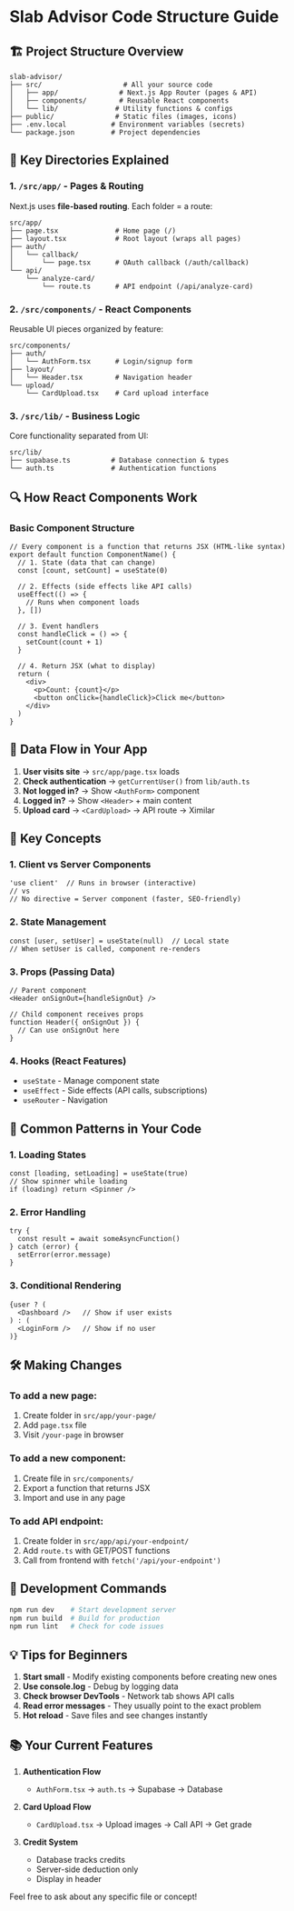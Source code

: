 # Slab Advisor Code Structure Guide

## 🏗️ Project Structure Overview

```
slab-advisor/
├── src/                    # All your source code
│   ├── app/               # Next.js App Router (pages & API)
│   ├── components/        # Reusable React components  
│   └── lib/              # Utility functions & configs
├── public/               # Static files (images, icons)
├── .env.local           # Environment variables (secrets)
└── package.json         # Project dependencies
```

## 📁 Key Directories Explained

### 1. `/src/app/` - Pages & Routing
Next.js uses **file-based routing**. Each folder = a route:

```
src/app/
├── page.tsx              # Home page (/)
├── layout.tsx            # Root layout (wraps all pages)
├── auth/
│   └── callback/
│       └── page.tsx      # OAuth callback (/auth/callback)
└── api/
    └── analyze-card/
        └── route.ts      # API endpoint (/api/analyze-card)
```

### 2. `/src/components/` - React Components
Reusable UI pieces organized by feature:

```
src/components/
├── auth/
│   └── AuthForm.tsx      # Login/signup form
├── layout/
│   └── Header.tsx        # Navigation header
└── upload/
    └── CardUpload.tsx    # Card upload interface
```

### 3. `/src/lib/` - Business Logic
Core functionality separated from UI:

```
src/lib/
├── supabase.ts          # Database connection & types
└── auth.ts              # Authentication functions
```

## 🔍 How React Components Work

### Basic Component Structure
```tsx
// Every component is a function that returns JSX (HTML-like syntax)
export default function ComponentName() {
  // 1. State (data that can change)
  const [count, setCount] = useState(0)
  
  // 2. Effects (side effects like API calls)
  useEffect(() => {
    // Runs when component loads
  }, [])
  
  // 3. Event handlers
  const handleClick = () => {
    setCount(count + 1)
  }
  
  // 4. Return JSX (what to display)
  return (
    <div>
      <p>Count: {count}</p>
      <button onClick={handleClick}>Click me</button>
    </div>
  )
}
```

## 🔄 Data Flow in Your App

1. **User visits site** → `src/app/page.tsx` loads
2. **Check authentication** → `getCurrentUser()` from `lib/auth.ts`
3. **Not logged in?** → Show `<AuthForm>` component
4. **Logged in?** → Show `<Header>` + main content
5. **Upload card** → `<CardUpload>` → API route → Ximilar

## 🎯 Key Concepts

### 1. Client vs Server Components
```tsx
'use client'  // Runs in browser (interactive)
// vs
// No directive = Server component (faster, SEO-friendly)
```

### 2. State Management
```tsx
const [user, setUser] = useState(null)  // Local state
// When setUser is called, component re-renders
```

### 3. Props (Passing Data)
```tsx
// Parent component
<Header onSignOut={handleSignOut} />

// Child component receives props
function Header({ onSignOut }) {
  // Can use onSignOut here
}
```

### 4. Hooks (React Features)
- `useState` - Manage component state
- `useEffect` - Side effects (API calls, subscriptions)
- `useRouter` - Navigation

## 📝 Common Patterns in Your Code

### 1. Loading States
```tsx
const [loading, setLoading] = useState(true)
// Show spinner while loading
if (loading) return <Spinner />
```

### 2. Error Handling
```tsx
try {
  const result = await someAsyncFunction()
} catch (error) {
  setError(error.message)
}
```

### 3. Conditional Rendering
```tsx
{user ? (
  <Dashboard />   // Show if user exists
) : (
  <LoginForm />   // Show if no user
)}
```

## 🛠️ Making Changes

### To add a new page:
1. Create folder in `src/app/your-page/`
2. Add `page.tsx` file
3. Visit `/your-page` in browser

### To add a new component:
1. Create file in `src/components/`
2. Export a function that returns JSX
3. Import and use in any page

### To add API endpoint:
1. Create folder in `src/app/api/your-endpoint/`
2. Add `route.ts` with GET/POST functions
3. Call from frontend with `fetch('/api/your-endpoint')`

## 🚀 Development Commands

```bash
npm run dev    # Start development server
npm run build  # Build for production
npm run lint   # Check for code issues
```

## 💡 Tips for Beginners

1. **Start small** - Modify existing components before creating new ones
2. **Use console.log** - Debug by logging data
3. **Check browser DevTools** - Network tab shows API calls
4. **Read error messages** - They usually point to the exact problem
5. **Hot reload** - Save files and see changes instantly

## 📚 Your Current Features

1. **Authentication Flow**
   - `AuthForm.tsx` → `auth.ts` → Supabase → Database

2. **Card Upload Flow**
   - `CardUpload.tsx` → Upload images → Call API → Get grade

3. **Credit System**
   - Database tracks credits
   - Server-side deduction only
   - Display in header

Feel free to ask about any specific file or concept!
